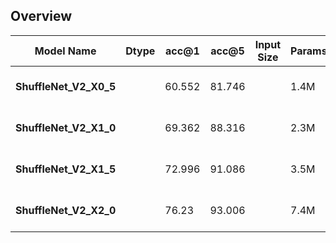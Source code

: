 ## Overview

| Model Name  | **Dtype** |**acc@1**    | **acc@5** |  **Input Size**  | **Params**   | **GFLOPS**  | **Memory**  | **Pre-trained Weights**    |
|   -------   | -------   |   -------   |   -----   |   ------------   |   ---------  |  ---------  |  --------   |   ----------------------   |
| **ShuffleNet_V2_X0_5**       |           |  60.552     |  81.746   |                  |   1.4M      |    0.04     |             | [[TorchScript]](), [[ONNX]](), [[TFLite]]() |
| **ShuffleNet_V2_X1_0**      |           |  69.362      |  88.316   |                  |   2.3M      |    0.14     |             | [[TorchScript]](), [[ONNX]](), [[TFLite]]() |
| **ShuffleNet_V2_X1_5**       |           |  72.996     |  91.086   |                  |   3.5M      |    0.3      |             | [[TorchScript]](), [[ONNX]](), [[TFLite]]() |
| **ShuffleNet_V2_X2_0**      |           |   76.23      |  93.006   |                  |   7.4M      |    0.58     |             | [[TorchScript]](), [[ONNX]](), [[TFLite]]() |
